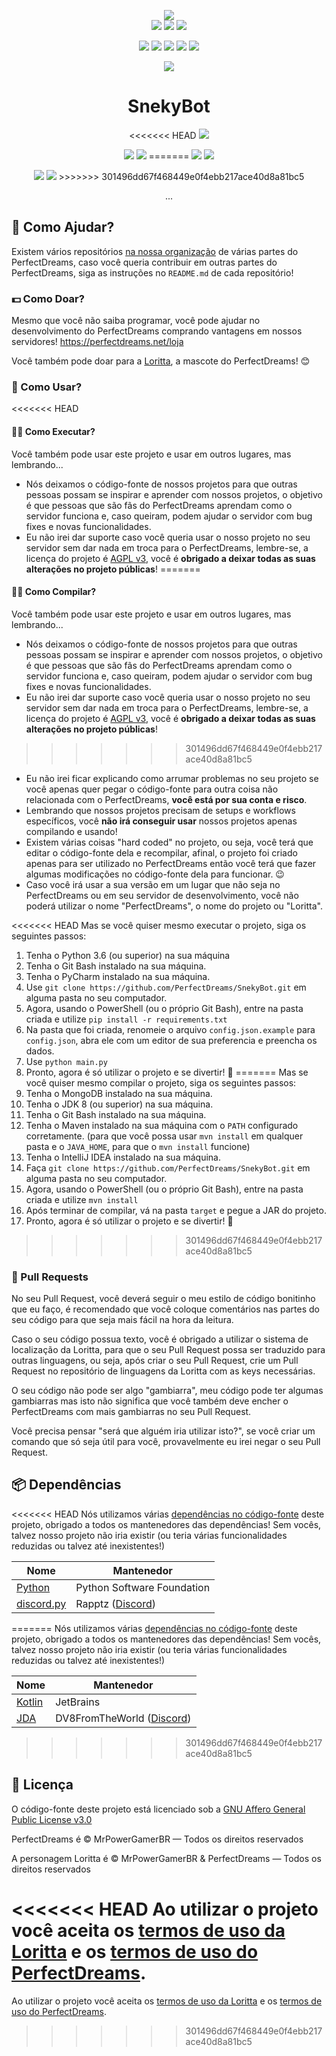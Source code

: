 <p align="center">
<img src="https://perfectdreams.net/assets/img/perfectdreams_logo.png">
<br>
<a href="https://perfectdreams.net/"><img src="https://perfectdreams.net/assets/img/perfectdreams_badge.png?v2"></a>
<a href="https://perfectdreams.net/loja"><img src="https://img.shields.io/badge/donate-perfectdreams-00CE44.svg"></a>
<a href="https://loritta.website/donate"><img src="https://img.shields.io/badge/donate-loritta-00CE44.svg"></a>
</p>
<p align="center">
<a href="https://perfectdreams.net/discord"><img src="https://discordapp.com/api/guilds/320248230917046282/widget.png"></a>
<a href="https://fb.me/perfectdreamsmc"><img src="https://img.shields.io/badge/👍 Curtir-PerfectDreams 🎮-3B5998.svg?longCache=true"></a>
<a href="https://twitter.com/intent/user?screen_name=perfectdreamsmc"><img src="https://img.shields.io/twitter/follow/perfectdreamsmc.svg?style=social&label=Seguir%20PerfectDreams"></a>
<a href="https://twitter.com/intent/user?screen_name=MrPowerGamerBR"><img src="https://img.shields.io/twitter/follow/mrpowergamerbr.svg?style=social&label=Seguir%20MrPowerGamerBR"></a>
<a href="https://mrpowergamerbr.com/"><img src="https://img.shields.io/badge/website-mrpowergamerbr-blue.svg"></a>
</p>
<p align="center">
<a href="https://perfectdreams.net/open-source">
<img src="https://perfectdreams.net/assets/img/perfectdreams_opensource_iniciative_rounded.png">
</a>
</p>
<h1 align="center">SnekyBot</h1>
<p align="center">
<<<<<<< HEAD
  <a href="https://github.com/PerfectDreams/SnekyBot/blob/master/LICENSE"><img src="https://img.shields.io/badge/license-AGPL%20v3-lightgray.svg"></a>
</p>
<p align="center">
<a href="https://github.com/PerfectDreams/SnekyBot/watchers"><img src="https://img.shields.io/github/watchers/PerfectDreams/SnekyBot.svg?style=social&label=Watch"></a>
<a href="https://github.com/PerfectDreams/SnekyBot/stargazers"><img src="https://img.shields.io/github/stars/PerfectDreams/SnekyBot.svg?style=social&label=Stars"></a>
=======
<a href="https://jenkins.perfectdreams.net/job/SnekyBot/"><img src="https://jenkins.perfectdreams.net/job/{projectName}/badge/icon"></a>
  <a href="https://github.com/PerfectDreams/SnekyBot/blob/master/LICENSE"><img src="https://img.shields.io/badge/license-AGPL%20v3-lightgray.svg"></a>
</p>
<p align="center">
<a href="https://github.com/PerfectDreams/SnekyBot/watchers"><img src="https://img.shields.io/github/watchers/PerfectDreams/{projectName}.svg?style=social&label=Watch"></a>
<a href="https://github.com/PerfectDreams/SnekyBot/stargazers"><img src="https://img.shields.io/github/stars/PerfectDreams/{projectName}.svg?style=social&label=Stars"></a>
>>>>>>> 301496dd67f468449e0f4ebb217ace40d8a81bc5
</p>
<p align="center">...</p>

## 💁 Como Ajudar?
Existem vários repositórios [na nossa organização](https://github.com/PerfectDreams) de várias partes do PerfectDreams, caso você queria contribuir em outras partes do PerfectDreams, siga as instruções no `README.md` de cada repositório!

### 💵 Como Doar?

Mesmo que você não saiba programar, você pode ajudar no desenvolvimento do PerfectDreams comprando vantagens em nossos servidores! https://perfectdreams.net/loja

Você também pode doar para a [Loritta](https://loritta.website/support), a mascote do PerfectDreams! 😊

### 🙌 Como Usar?

<<<<<<< HEAD
#### 👨‍💻 Como Executar?

Você também pode usar este projeto e usar em outros lugares, mas lembrando...
* Nós deixamos o código-fonte de nossos projetos para que outras pessoas possam se inspirar e aprender com nossos projetos, o objetivo é que pessoas que são fãs do PerfectDreams aprendam como o servidor funciona e, caso queiram, podem ajudar o servidor com bug fixes e novas funcionalidades.
* Eu não irei dar suporte caso você queria usar o nosso projeto no seu servidor sem dar nada em troca para o PerfectDreams, lembre-se, a licença do projeto é [AGPL v3](https://github.com/PerfectDreams/SnekyBot/blob/master/LICENSE), você é **obrigado a deixar todas as suas alterações no projeto públicas**!
=======
#### 👨‍💻 Como Compilar?

Você também pode usar este projeto e usar em outros lugares, mas lembrando...
* Nós deixamos o código-fonte de nossos projetos para que outras pessoas possam se inspirar e aprender com nossos projetos, o objetivo é que pessoas que são fãs do PerfectDreams aprendam como o servidor funciona e, caso queiram, podem ajudar o servidor com bug fixes e novas funcionalidades.
* Eu não irei dar suporte caso você queria usar o nosso projeto no seu servidor sem dar nada em troca para o PerfectDreams, lembre-se, a licença do projeto é [AGPL v3](https://github.com/PerfectDreams/{projectName}/blob/master/LICENSE), você é **obrigado a deixar todas as suas alterações no projeto públicas**!
>>>>>>> 301496dd67f468449e0f4ebb217ace40d8a81bc5
* Eu não irei ficar explicando como arrumar problemas no seu projeto se você apenas quer pegar o código-fonte para outra coisa não relacionada com o PerfectDreams, **você está por sua conta e risco**.
* Lembrando que nossos projetos precisam de setups e workflows específicos, você **não irá conseguir usar** nossos projetos apenas compilando e usando!
* Existem várias coisas "hard coded" no projeto, ou seja, você terá que editar o código-fonte dela e recompilar, afinal, o projeto foi criado apenas para ser utilizado no PerfectDreams então você terá que fazer algumas modificações no código-fonte dela para funcionar. 😉
* Caso você irá usar a sua versão em um lugar que não seja no PerfectDreams ou em seu servidor de desenvolvimento, você não poderá utilizar o nome "PerfectDreams", o nome do projeto ou "Loritta".

<<<<<<< HEAD
Mas se você quiser mesmo executar o projeto, siga os seguintes passos:
1. Tenha o Python 3.6 (ou superior) na sua máquina
2. Tenha o Git Bash instalado na sua máquina.
3. Tenha o PyCharm instalado na sua máquina.
4. Use ```git clone https://github.com/PerfectDreams/SnekyBot.git``` em alguma pasta no seu computador.
5. Agora, usando o PowerShell (ou o próprio Git Bash), entre na pasta criada e utilize `pip install -r requirements.txt`
6. Na pasta que foi criada, renomeie o arquivo `config.json.example` para `config.json`, abra ele com um editor de sua preferencia e preencha os dados.
7. Use `python main.py`
8. Pronto, agora é só utilizar o projeto e se divertir! 🎉
=======
Mas se você quiser mesmo compilar o projeto, siga os seguintes passos:
1. Tenha o MongoDB instalado na sua máquina.
2. Tenha o JDK 8 (ou superior) na sua máquina.
3. Tenha o Git Bash instalado na sua máquina.
4. Tenha o Maven instalado na sua máquina com o `PATH` configurado corretamente. (para que você possa usar `mvn install` em qualquer pasta e o `JAVA_HOME`, para que o `mvn install` funcione)
5. Tenha o IntelliJ IDEA instalado na sua máquina.
6. Faça ```git clone https://github.com/PerfectDreams/SnekyBot.git``` em alguma pasta no seu computador.
7. Agora, usando o PowerShell (ou o próprio Git Bash), entre na pasta criada e utilize `mvn install`
8. Após terminar de compilar, vá na pasta `target` e pegue a JAR do projeto.
9. Pronto, agora é só utilizar o projeto e se divertir! 🎉
>>>>>>> 301496dd67f468449e0f4ebb217ace40d8a81bc5

### 🔀 Pull Requests
No seu Pull Request, você deverá seguir o meu estilo de código bonitinho que eu faço, é recomendado que você coloque comentários nas partes do seu código para que seja mais fácil na hora da leitura.

Caso o seu código possua texto, você é obrigado a utilizar o sistema de localização da Loritta, para que o seu Pull Request possa ser traduzido para outras linguagens, ou seja, após criar o seu Pull Request, crie um Pull Request no repositório de linguagens da Loritta com as keys necessárias.

O seu código não pode ser algo "gambiarra", meu código pode ter algumas gambiarras mas isto não significa que você também deve encher o PerfectDreams com mais gambiarras no seu Pull Request.

Você precisa pensar "será que alguém iria utilizar isto?", se você criar um comando que só seja útil para você, provavelmente eu irei negar o seu Pull Request.

## 📦 Dependências

<<<<<<< HEAD
Nós utilizamos várias [dependências no código-fonte](https://github.com/PerfectDreams/SnekyBot/blob/master/requirements.txt) deste projeto, obrigado a todos os mantenedores das dependências! Sem vocês, talvez nosso projeto não iria existir (ou teria várias funcionalidades reduzidas ou talvez até inexistentes!)

| Nome  | Mantenedor |
| ------------- | ------------- |
| [Python](https://python.org/) | Python Software Foundation |
| [discord.py](https://github.com/Rapptz/discord.py/tree/rewrite) | Rapptz ([Discord](https://discord.gg/r3sSKJJ))|
=======
Nós utilizamos várias [dependências no código-fonte](https://github.com/PerfectDreams/SnekyBot/blob/master/pom.xml) deste projeto, obrigado a todos os mantenedores das dependências! Sem vocês, talvez nosso projeto não iria existir (ou teria várias funcionalidades reduzidas ou talvez até inexistentes!)

| Nome  | Mantenedor |
| ------------- | ------------- |
| [Kotlin](https://kotlinlang.org/) | JetBrains  |
| [JDA](https://github.com/DV8FromTheWorld/JDA) | DV8FromTheWorld ([Discord](https://discordapp.com))|
>>>>>>> 301496dd67f468449e0f4ebb217ace40d8a81bc5

## 📄 Licença

O código-fonte deste projeto está licenciado sob a [GNU Affero General Public License v3.0](https://github.com/LorittaBot/Loritta/blob/master/LICENSE)

PerfectDreams é © MrPowerGamerBR — Todos os direitos reservados

A personagem Loritta é © MrPowerGamerBR & PerfectDreams — Todos os direitos reservados

<<<<<<< HEAD
Ao utilizar o projeto você aceita os [termos de uso da Loritta](https://loritta.website/privacy) e os [termos de uso do PerfectDreams](https://perfectdreams.net/privacy).
=======
Ao utilizar o projeto você aceita os [termos de uso da Loritta](https://loritta.website/privacy) e os [termos de uso do PerfectDreams](https://perfectdreams.net/privacy).
>>>>>>> 301496dd67f468449e0f4ebb217ace40d8a81bc5
